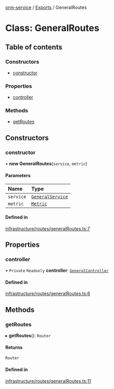 [orm-service](../README.md) / [Exports](../modules.md) / GeneralRoutes

# Class: GeneralRoutes

## Table of contents

### Constructors

- [constructor](GeneralRoutes.md#constructor)

### Properties

- [controller](GeneralRoutes.md#controller)

### Methods

- [getRoutes](GeneralRoutes.md#getroutes)

## Constructors

### constructor

• **new GeneralRoutes**(`service`, `metric`)

#### Parameters

| Name | Type |
| :------ | :------ |
| `service` | [`GeneralService`](GeneralService.md) |
| `metric` | [`Metric`](../interfaces/Metric.md) |

#### Defined in

[infrastructure/routes/generalRoutes.ts:7](https://github.com/FlavioLionelRita/lambdaorm-svc/blob/d409ae8/src/lib/infrastructure/routes/generalRoutes.ts#L7)

## Properties

### controller

• `Private` `Readonly` **controller**: [`GeneralController`](GeneralController.md)

#### Defined in

[infrastructure/routes/generalRoutes.ts:6](https://github.com/FlavioLionelRita/lambdaorm-svc/blob/d409ae8/src/lib/infrastructure/routes/generalRoutes.ts#L6)

## Methods

### getRoutes

▸ **getRoutes**(): `Router`

#### Returns

`Router`

#### Defined in

[infrastructure/routes/generalRoutes.ts:11](https://github.com/FlavioLionelRita/lambdaorm-svc/blob/d409ae8/src/lib/infrastructure/routes/generalRoutes.ts#L11)
